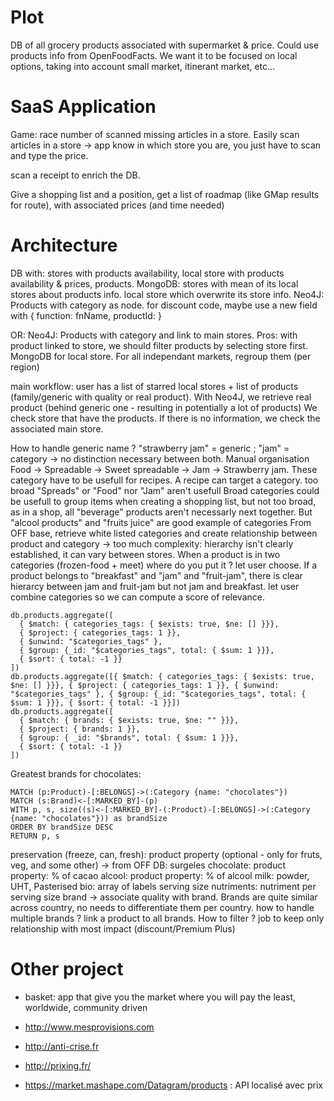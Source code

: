 # Plot
DB of all grocery products associated with supermarket & price.
Could use products info from OpenFoodFacts. We want it to be focused on local options, taking into account small market, itinerant market, etc...

# SaaS Application
Game: race number of scanned missing articles in a store.
Easily scan articles in a store -> app know in which store you are, you just have to scan and type the price.

scan a receipt to enrich the DB.

Give a shopping list and a position, get a list of roadmap (like GMap results for route), with associated prices (and time needed)

# Architecture
DB with: stores with products availability, local store with products availability & prices, products.
MongoDB: stores with mean of its local stores about products info.
local store which overwrite its store info.
Neo4J: Products with category as node.
for discount code, maybe use a new field with { function: fnName, productId: }

OR:
Neo4J: Products with category and link to main stores. Pros: with product linked to store, we should filter products by selecting store first. MongoDB for local store. For all independant markets, regroup them (per region)

main workflow: user has a list of starred local stores + list of products (family/generic with quality or real product).
With Neo4J, we retrieve real product (behind generic one - resulting in potentially a lot of products)
We check store that have the products. If there is no information, we check the associated main store.

How to handle generic name ? "strawberry jam" = generic ; "jam" = category -> no distinction necessary between both. Manual organisation
Food -> Spreadable -> Sweet spreadable -> Jam -> Strawberry jam. These category have to be usefull for recipes. A recipe can target a category. too broad "Spreads" or "Food" nor "Jam" aren't usefull
Broad categories could be usefull to group items when creating a shopping list, but not too broad, as in a shop, all "beverage" products aren't necessarly next together. But "alcool products" and "fruits juice" are good example of categories
From OFF base, retrieve white listed categories and create relationship between product and category -> too much complexity:
hierarchy isn't clearly established, it can vary between stores. When a product is in two categories (frozen-food + meet) where do you put it ? let user choose. If a product belongs to "breakfast" and "jam" and "fruit-jam", there is clear hierarcy between jam and fruit-jam but not jam and breakfast.
let user combine categories so we can compute a score of relevance.
```shell
db.products.aggregate([
  { $match: { categories_tags: { $exists: true, $ne: [] }}},
  { $project: { categories_tags: 1 }},
  { $unwind: "$categories_tags" },
  { $group: {_id: "$categories_tags", total: { $sum: 1 }}},
  { $sort: { total: -1 }}
])
db.products.aggregate([{ $match: { categories_tags: { $exists: true, $ne: [] }}}, { $project: { categories_tags: 1 }}, { $unwind: "$categories_tags" }, { $group: {_id: "$categories_tags", total: { $sum: 1 }}}, { $sort: { total: -1 }}])
db.products.aggregate([
  { $match: { brands: { $exists: true, $ne: "" }}},
  { $project: { brands: 1 }},
  { $group: { _id: "$brands", total: { $sum: 1 }}},
  { $sort: { total: -1 }}
])
```

Greatest brands for chocolates:
```cypher
MATCH (p:Product)-[:BELONGS]->(:Category {name: "chocolates"})
MATCH (s:Brand)<-[:MARKED_BY]-(p)
WITH p, s, size((s)<-[:MARKED_BY]-(:Product)-[:BELONGS]->(:Category {name: "chocolates"})) as brandSize
ORDER BY brandSize DESC
RETURN p, s
```


preservation (freeze, can, fresh): product property (optional - only for fruts, veg, and some other) -> from OFF DB: surgeles
chocolate: product property: % of cacao
alcool: product property: % of alcool
milk: powder, UHT, Pasterised
bio: array of labels
serving size
nutriments: nutriment per serving size
brand -> associate quality with brand. Brands are quite similar across country, no needs to differentiate them per country.
  how to handle multiple brands ? link a product to all brands. How to filter ?
  job to keep only relationship with most impact (discount/Premium Plus)

# Other project
- basket: app that give you the market where you will pay the least, worldwide, community driven
- http://www.mesprovisions.com
- http://anti-crise.fr
- http://prixing.fr/

- https://market.mashape.com/Datagram/products : API localisé avec prix